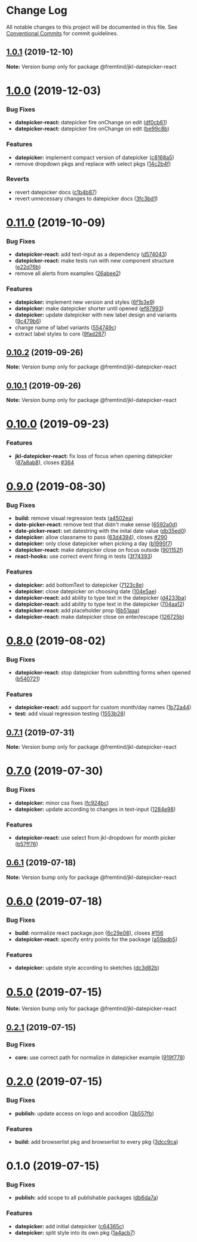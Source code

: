 # Change Log

All notable changes to this project will be documented in this file.
See [Conventional Commits](https://conventionalcommits.org) for commit guidelines.

## [1.0.1](https://github.com/fremtind/jokul/compare/@fremtind/jkl-datepicker-react@1.0.0...@fremtind/jkl-datepicker-react@1.0.1) (2019-12-10)

**Note:** Version bump only for package @fremtind/jkl-datepicker-react





# [1.0.0](https://github.com/fremtind/jokul/compare/@fremtind/jkl-datepicker-react@0.11.0...@fremtind/jkl-datepicker-react@1.0.0) (2019-12-03)


### Bug Fixes

* **datepicker-react:** datepicker fire onChange on edit ([df0cb61](https://github.com/fremtind/jokul/commit/df0cb6138d0fb255dd9eb2b2a347999151bde36d))
* **datepicker-react:** datepicker fire onChange on edit ([be99c8b](https://github.com/fremtind/jokul/commit/be99c8b1a9f753977483e2c29c0978241fa8d3d8))


### Features

* **datepicker:** implement compact version of datepicker ([c8168a5](https://github.com/fremtind/jokul/commit/c8168a5f336c93980ca3e05a8205f3d7bb057e45))
* remove dropdown pkgs and replace with select pkgs ([14c2b4f](https://github.com/fremtind/jokul/commit/14c2b4fa5a236e2d7824834a7b074ae62ce870b4))


### Reverts

* revert datepicker docs ([c1b4b87](https://github.com/fremtind/jokul/commit/c1b4b875c5fba7a034af8ca8d341eba821e7f7a1))
* revert unnecessary changes to datepicker docs ([3fc3bd1](https://github.com/fremtind/jokul/commit/3fc3bd1c73e4b298fc93cbc3df50bcf2c4977c9e))





# [0.11.0](https://github.com/fremtind/jokul/compare/@fremtind/jkl-datepicker-react@0.10.2...@fremtind/jkl-datepicker-react@0.11.0) (2019-10-09)


### Bug Fixes

* **datepicker-react:** add text-input as a dependency ([d574043](https://github.com/fremtind/jokul/commit/d574043))
* **datepicker-react:** make tests run with new component structure ([e22d76b](https://github.com/fremtind/jokul/commit/e22d76b))
* remove all alerts from examples ([26abee2](https://github.com/fremtind/jokul/commit/26abee2))


### Features

* **datepicker:** implement new version and styles ([6f1b3e9](https://github.com/fremtind/jokul/commit/6f1b3e9))
* **datepicker:** make datepicker shorter until opened ([ef87993](https://github.com/fremtind/jokul/commit/ef87993))
* **datepicker:** update datepicker with new label design and variants ([9c479b6](https://github.com/fremtind/jokul/commit/9c479b6))
* change name of label variants ([554749c](https://github.com/fremtind/jokul/commit/554749c))
* extract label styles to core ([9fad287](https://github.com/fremtind/jokul/commit/9fad287))





## [0.10.2](https://github.com/fremtind/jokul/compare/@fremtind/jkl-datepicker-react@0.10.1...@fremtind/jkl-datepicker-react@0.10.2) (2019-09-26)

**Note:** Version bump only for package @fremtind/jkl-datepicker-react





## [0.10.1](https://github.com/fremtind/jokul/compare/@fremtind/jkl-datepicker-react@0.10.0...@fremtind/jkl-datepicker-react@0.10.1) (2019-09-26)

**Note:** Version bump only for package @fremtind/jkl-datepicker-react





# [0.10.0](https://github.com/fremtind/jokul/compare/@fremtind/jkl-datepicker-react@0.9.0...@fremtind/jkl-datepicker-react@0.10.0) (2019-09-23)


### Features

* **jkl-datepicker-react:** fix loss of focus when opening datepicker ([87a8ab8](https://github.com/fremtind/jokul/commit/87a8ab8)), closes [#364](https://github.com/fremtind/jokul/issues/364)





# [0.9.0](https://github.com/fremtind/jokul/compare/@fremtind/jkl-datepicker-react@0.8.0...@fremtind/jkl-datepicker-react@0.9.0) (2019-08-30)


### Bug Fixes

* **build:** remove visual regression tests ([a4502ea](https://github.com/fremtind/jokul/commit/a4502ea))
* **date-picker-react:** remove test that didn't make sense ([6592a0d](https://github.com/fremtind/jokul/commit/6592a0d))
* **date-picker-react:** set datestring with the inital date value ([db35ed0](https://github.com/fremtind/jokul/commit/db35ed0))
* **datepicker:** allow classname to pass ([63d4394](https://github.com/fremtind/jokul/commit/63d4394)), closes [#290](https://github.com/fremtind/jokul/issues/290)
* **datepicker:** only close datepicker when picking a day ([b1995f7](https://github.com/fremtind/jokul/commit/b1995f7))
* **datepicker-react:** make datepicker close on focus outside ([901152f](https://github.com/fremtind/jokul/commit/901152f))
* **react-hooks:** use correct event firing in tests ([3f74393](https://github.com/fremtind/jokul/commit/3f74393))


### Features

* **datepicker:** add bottomText to datepicker ([7123c8e](https://github.com/fremtind/jokul/commit/7123c8e))
* **datepicker:** close datepicker on choosing date ([104e5ae](https://github.com/fremtind/jokul/commit/104e5ae))
* **datepicker-react:** add ability to type text in the datepicker ([d4233ba](https://github.com/fremtind/jokul/commit/d4233ba))
* **datepicker-react:** add ability to type text in the datepicker ([704aa12](https://github.com/fremtind/jokul/commit/704aa12))
* **datepicker-react:** add placeholder prop ([6b51aaa](https://github.com/fremtind/jokul/commit/6b51aaa))
* **datepicker-react:** make datepicker close on enter/escape ([126725b](https://github.com/fremtind/jokul/commit/126725b))





# [0.8.0](https://github.com/fremtind/jokul/compare/@fremtind/jkl-datepicker-react@0.7.1...@fremtind/jkl-datepicker-react@0.8.0) (2019-08-02)


### Bug Fixes

* **datepicker-react:** stop datepicker from submitting forms when opened ([b540721](https://github.com/fremtind/jokul/commit/b540721))


### Features

* **datepicker-react:** add support for custom month/day names ([1b72a44](https://github.com/fremtind/jokul/commit/1b72a44))
* **test:** add visual regression testing ([1553b28](https://github.com/fremtind/jokul/commit/1553b28))





## [0.7.1](https://github.com/fremtind/jokul/compare/@fremtind/jkl-datepicker-react@0.7.0...@fremtind/jkl-datepicker-react@0.7.1) (2019-07-31)

**Note:** Version bump only for package @fremtind/jkl-datepicker-react





# [0.7.0](https://github.com/fremtind/jokul/compare/@fremtind/jkl-datepicker-react@0.6.1...@fremtind/jkl-datepicker-react@0.7.0) (2019-07-30)


### Bug Fixes

* **datepicker:** minor css fixes ([fc924bc](https://github.com/fremtind/jokul/commit/fc924bc))
* **datepicker:** update according to changes in text-input ([1284e98](https://github.com/fremtind/jokul/commit/1284e98))


### Features

* **datepicker-react:** use select from jkl-dropdown for month picker ([b57ff76](https://github.com/fremtind/jokul/commit/b57ff76))





## [0.6.1](https://github.com/fremtind/jokul/compare/@fremtind/jkl-datepicker-react@0.6.0...@fremtind/jkl-datepicker-react@0.6.1) (2019-07-18)

**Note:** Version bump only for package @fremtind/jkl-datepicker-react





# [0.6.0](https://github.com/fremtind/jokul/compare/@fremtind/jkl-datepicker-react@0.5.0...@fremtind/jkl-datepicker-react@0.6.0) (2019-07-18)


### Bug Fixes

* **build:** normalize react package.json ([6c29e08](https://github.com/fremtind/jokul/commit/6c29e08)), closes [#156](https://github.com/fremtind/jokul/issues/156)
* **datepicker-react:** specify entry points for the package ([a59adb5](https://github.com/fremtind/jokul/commit/a59adb5))


### Features

* **datepicker:** update style according to sketches ([dc3d82b](https://github.com/fremtind/jokul/commit/dc3d82b))





# [0.5.0](https://github.com/fremtind/jokul/compare/@fremtind/jkl-datepicker-react@0.2.1...@fremtind/jkl-datepicker-react@0.5.0) (2019-07-15)

**Note:** Version bump only for package @fremtind/jkl-datepicker-react





## [0.2.1](https://github.com/fremtind/jokul/compare/@fremtind/jkl-datepicker-react@0.2.0...@fremtind/jkl-datepicker-react@0.2.1) (2019-07-15)


### Bug Fixes

* **core:** use correct path for normalize in datepicker example ([919f778](https://github.com/fremtind/jokul/commit/919f778))





# [0.2.0](https://github.com/fremtind/jokul/compare/@fremtind/jkl-datepicker-react@0.1.0...@fremtind/jkl-datepicker-react@0.2.0) (2019-07-15)

### Bug Fixes

-   **publish:** update access on logo and accodion ([3b557fb](https://github.com/fremtind/jokul/commit/3b557fb))

### Features

-   **build:** add browserlist pkg and browserlist to every pkg ([3dcc9ca](https://github.com/fremtind/jokul/commit/3dcc9ca))

# 0.1.0 (2019-07-15)

### Bug Fixes

-   **publish:** add scope to all publishable packages ([db6da7a](https://github.com/fremtind/jokul/commit/db6da7a))

### Features

-   **datepicker:** add initial datepicker ([c64365c](https://github.com/fremtind/jokul/commit/c64365c))
-   **datepicker:** split style into its own pkg ([1a4acb7](https://github.com/fremtind/jokul/commit/1a4acb7))

